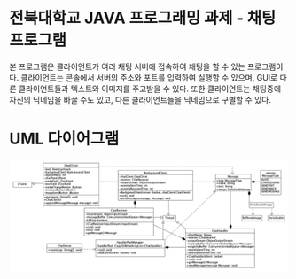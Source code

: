 # 전북대학교 JAVA 프로그래밍 과제 - 채팅 프로그램
본 프로그램은 클라이언트가 여러 채팅 서버에 접속하여 채팅을 할 수 있는 프로그램이다.
클라이언트는 콘솔에서 서버의 주소와 포트를 입력하여 실행할 수 있으며, GUI로 다른 클라이언트들과 텍스트와 이미지를 주고받을 수 있다.
또한 클라이언트는 채팅중에 자신의 닉네임을 바꿀 수도 있고, 다른 클라이언트들을 닉네임으로 구별할 수 있다.

# UML 다이어그램
![UML](https://github.com/dev-jwel/JAVA-term-project/raw/master/images/UML.png)
